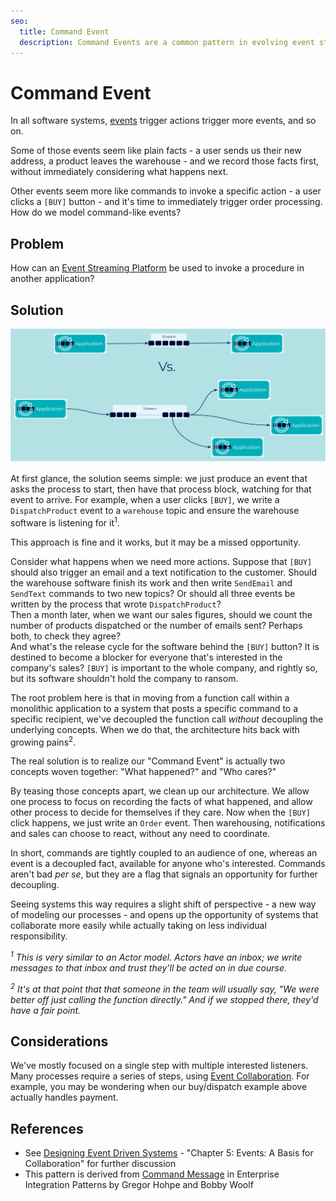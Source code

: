 ```yaml
---
seo:
  title: Command Event
  description: Command Events are a common pattern in evolving event streaming architectures, where events are used as triggers for further processing. They may indicate opportunities for further decoupling and separation of responsibilities.
---
```


# Command Event

In all software systems, [events](event.md) trigger actions trigger
more events, and so on. 

Some of those events seem like plain facts - a user sends us their new
address, a product leaves the warehouse - and we record those facts
first, without immediately considering what happens next.

Other events seem more like commands to invoke a specific action - a
user clicks a `[BUY]` button - and it's time to immediately trigger
order processing. How do we model command-like events?

## Problem

How can an [Event Streaming Platform](../event-stream/event-streaming-platform.md) be used to
invoke a procedure in another application?

## Solution
![Command Event](../img/command-event.svg)

At first glance, the solution seems simple: we just produce an event
that asks the process to start, then have that process block, watching
for that event to arrive.  For example, when a user clicks `[BUY]`, we
write a `DispatchProduct` event to a `warehouse` topic and ensure the
warehouse software is listening for it<sup>1</sup>.

This approach is fine and it works, but it may be a missed opportunity.

Consider what happens when we need more actions. Suppose that `[BUY]`
should also trigger an email and a text notification to the customer.
Should the warehouse software finish its work and then write
`SendEmail` and `SendText` commands to two new topics? Or should all
three events be written by the process that wrote `DispatchProduct`?  
Then a month later, when we want our sales figures, should we count
the number of products dispatched or the number of emails sent?
Perhaps both, to check they agree?  
And what's the release cycle for the software behind the `[BUY]`
button? It is destined to become a blocker for everyone that's
interested in the company's sales? `[BUY]` is important to the whole
company, and rightly so, but its software shouldn't hold the company
to ransom.

The root problem here is that in moving from a function call within a
monolithic application to a system that posts a specific command to a
specific recipient, we've decoupled the function call _without_
decoupling the underlying concepts. When we do that, the architecture
hits back with growing pains<sup>2</sup>.

The real solution is to realize our "Command Event" is actually two
concepts woven together: "What happened?" and "Who cares?" 

By teasing those concepts apart, we clean up our architecture. We
allow one process to focus on recording the facts of what happened,
and allow other process to decide for themselves if they care.  Now
when the `[BUY]` click happens, we just write an `Order` event. Then
warehousing, notifications and sales can choose to react, without any
need to coordinate.

In short, commands are tightly coupled to an audience of one, whereas
an event is a decoupled fact, available for anyone who's interested.
Commands aren't bad _per se_, but they are a flag that signals an
opportunity for further decoupling.

Seeing systems this way requires a slight shift of perspective - a new
way of modeling our processes - and opens up the opportunity of
systems that collaborate more easily while actually taking on less
individual responsibility.

_<sup>1</sup> This is very similar to an Actor model. Actors have an
inbox; we write messages to that inbox and trust they'll be acted on
in due course._

_<sup>2</sup> It's at that point that that someone in the team will
usually say, "We were better off just calling the function directly."
And if we stopped there, they'd have a fair point._

## Considerations

We've mostly focused on a single step with multiple interested
listeners. Many processes require a series of steps, using [Event
Collaboration](../compositional-patterns/event-collaboration.md). For
example, you may be wondering when our buy/dispatch example above
actually handles payment.

## References

* See [Designing Event Driven Systems](https://www.confluent.io/designing-event-driven-systems/) - "Chapter 5: Events: A Basis for Collaboration" for further discussion
* This pattern is derived from [Command Message](https://www.enterpriseintegrationpatterns.com/patterns/messaging/CommandMessage.html) in Enterprise Integration Patterns by Gregor Hohpe and Bobby Woolf
